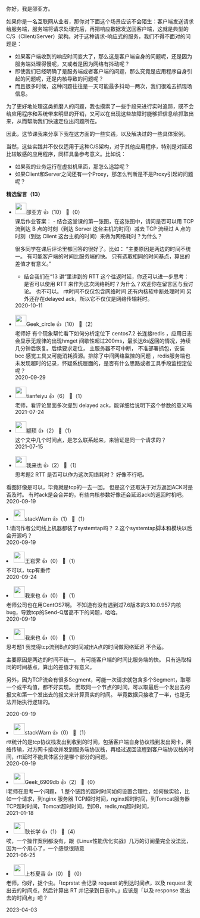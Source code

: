 你好，我是邵亚方。

如果你是一名互联网从业者，那你对下面这个场景应该不会陌生：客户端发送请求给服务端，服务端将请求处理完后，再把响应数据发送回客户端，这就是典型的C/S（Client/Server）架构。对于这种请求-响应式的服务，我们不得不面对的问题是：

- 如果客户端收到的响应时间变大了，那么这是客户端自身的问题呢，还是因为服务端处理得慢呢，又或者是因为网络有抖动呢？
- 即使我们已经明确了是服务端或者客户端的问题，那么究竟是应用程序自身引起的问题呢，还是内核导致的问题呢？
- 而且很多时候，这种问题往往是一天可能最多抖动一两次，我们很难去抓现场信息。

为了更好地处理这类折磨人的问题，我也摸索了一些手段来进行实时追踪，既不会给应用程序和系统带来明显的开销，又可以在出现这些故障时能够把信息给抓取出来，从而帮助我们快速定位出问题所在。

因此，这节课我来分享下我在这方面的一些实践，以及解决过的一些具体案例。

当然，这些实践并不仅仅适用于这种C/S架构，对于其他应用程序，特别是对延迟比较敏感的应用程序，同样具备参考意义。比如说：

- 如果我的业务运行在虚拟机里面，那怎么追踪呢？
- 如果Client和Server之间还有一个Proxy，那怎么判断是不是Proxy引起的问题呢？
<div><strong>精选留言（13）</strong></div><ul>
<li><img src="https://static001.geekbang.org/account/avatar/00/1e/3b/d7/9d942870.jpg" width="30px"><span>邵亚方</span> 👍（10） 💬（0）<div>课后作业答案：
- 结合这堂课的第一张图，在这张图中，请问是否可以用 TCP 流到达 B 点的时刻（到达 Server 这台主机的时间）减去 TCP 流经过 A 点的时刻（到达 Client 这台主机的时间）来做为网络耗时？为什么？

很多同学在课后评论里都回答的很好了。比如：
“主要原因是两边的时间不统一。
有可能客户端的时间比服务端的快。
只有选取相同的时间基点，算出的差值才有意义。”


- 结合我们在“13 讲“里讲到的 RTT 这个往返时延，你还可以进一步思考：是否可以使用 RTT 来作为这次网络耗时？为什么？欢迎你在留言区与我讨论。
也不可以。
rtt时间不仅仅包含网络时间 还有内核软中断处理时间 另外还存在delayed ack，所以它不仅仅是网络传输耗时。</div>2020-10-11</li><br/><li><img src="https://thirdwx.qlogo.cn/mmopen/vi_32/DYAIOgq83epUBQibdMCca340MFZOe5I1GwZ0PosPIzA0TPCNzibgH00w45Zmv4jmL0mFRHMUM9FuKiclKOCBjSmsw/132" width="30px"><span>Geek_circle</span> 👍（10） 💬（2）<div>老师好
有个现象帮忙看下如何分析定位下
centos7.2 长连接redis ，应用日志会显示无规律的出现hmget 间歇性超过200ms，最长达6s返回的情况，持续几分钟后恢复。后续要求定位，
主服务器不可中断， 不准部署抓包，安装bcc 感觉工具又可能消耗资源。排除了中间网络监控的问题 ，redis服务端也未发现超时的记录，怀疑系统层面的，是否有什么思路或者工具手段监控定位呢？</div>2020-09-29</li><br/><li><img src="https://static001.geekbang.org/account/avatar/00/11/aa/9a/92d2df36.jpg" width="30px"><span>tianfeiyu</span> 👍（6） 💬（1）<div>老师，看评论里面多次提到 delayed ack，能详细给说明下这个参数的意义吗 </div>2021-07-24</li><br/><li><img src="https://static001.geekbang.org/account/avatar/00/0f/69/62/b874af21.jpg" width="30px"><span>颛顼</span> 👍（2） 💬（1）<div>这个文中几个时间点，是怎么联系起来，来验证是同一个请求的？</div>2021-07-15</li><br/><li><img src="https://static001.geekbang.org/account/avatar/00/12/64/05/6989dce6.jpg" width="30px"><span>我来也</span> 👍（2） 💬（1）<div>思考题2
RTT 是否可以作为这次网络耗时？
好像不行吧。

看图好像是可以，毕竟就是tcp的一去一回。
但是这个还取决于对方返回ACK时是否及时。
有时ack是会合并的。有些内核参数好像还会延迟ack的返回时机吧。</div>2020-09-19</li><br/><li><img src="https://static001.geekbang.org/account/avatar/00/0f/4a/15/106eaaa8.jpg" width="30px"><span>stackWarn</span> 👍（1） 💬（1）<div>1.请问作者公司线上机器都装了systemtap吗？
2.这个systemtap脚本和模块以后会开源吗？</div>2020-09-19</li><br/><li><img src="https://static001.geekbang.org/account/avatar/00/14/18/fb/c1334976.jpg" width="30px"><span>王崧霁</span> 👍（0） 💬（1）<div>不可以，tcp有重传</div>2020-09-24</li><br/><li><img src="https://static001.geekbang.org/account/avatar/00/12/64/05/6989dce6.jpg" width="30px"><span>我来也</span> 👍（0） 💬（1）<div>老师公司也在用CentOS7啊。
不知道有没有遇到过7.6版本的3.10.0.957内核bug，导致tcp的Send-Q居高不下的问题，哈哈。</div>2020-09-19</li><br/><li><img src="https://static001.geekbang.org/account/avatar/00/12/64/05/6989dce6.jpg" width="30px"><span>我来也</span> 👍（0） 💬（1）<div>思考题1
我觉得tcp流到B点的时间减出A点的时间做网络延迟 不合适。

主要原因是两边的时间不统一。
有可能客户端的时间比服务端的快。
只有选取相同的时间基点，算出的差值才有意义。

另外，因为TCP流会有很多Segment，可能一次请求就包含多个Segment，取哪一个或平均值，都不好实现。
而取同一个节点的时间，可以取最后一个发出去的报文和第一个发出去的报文来计算真实的时间。
毕竟数据只接收了一半，也是无法开始执行逻辑的。</div>2020-09-19</li><br/><li><img src="https://static001.geekbang.org/account/avatar/00/0f/4a/15/106eaaa8.jpg" width="30px"><span>stackWarn</span> 👍（0） 💬（1）<div>rtt统计的是tcp协议栈发出到收到的时间，包括客户端自身协议栈到发出网卡，网络传输，对方网卡接收并发到服务端协议栈，再经过返回流程到客户端协议栈的时间，rtt延时不能具体区分是哪个部分的问题。</div>2020-09-19</li><br/><li><img src="" width="30px"><span>Geek_6909db</span> 👍（2） 💬（0）<div>l老师在思考一个问题，
1.整个链路的超时时间如何设置合理性，如何做实验，比如一个请求，到nginx 服务器 TCP超时时间，nginx超时时间，到Tomcat服务器TCP超时时间，Tomcat超时时间，到DB，redis,mq超时时间，</div>2021-01-18</li><br/><li><img src="https://static001.geekbang.org/account/avatar/00/13/fc/fc/1e235814.jpg" width="30px"><span>耿长学</span> 👍（1） 💬（4）<div>唉，一个操作案例都没有，跟《Linux性能优化实战》几万的订阅量完全没法比，因为一个用心了，一个感觉很随意</div>2021-06-25</li><br/><li><img src="https://static001.geekbang.org/account/avatar/00/17/37/a0/032d0828.jpg" width="30px"><span>上杉夏香</span> 👍（0） 💬（0）<div>老师，你好，捉个虫。「tcprstat 会记录 request 的到达时间点，以及 request 发出去的时间点，然后计算出 RT 并记录到日志中。」应该是「以及 response 发出去的时间点」吧？
</div>2023-04-03</li><br/>
</ul>